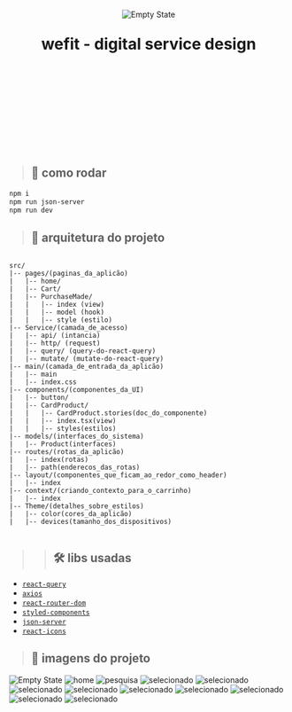 <div style="display: flex; flex-direction: column; align-items: center; justify-content: center; height: 300px; padding-bottom: 50px; margin-bottom: 20px;">
  <img src="./public/wefit.jpeg" alt="Empty State" style="max-width: 100%; max-height: 100%; margin-left: auto; margin-right: auto;" />
  <p style="text-align: center; font-weight: bold; font-size: 2em;">wefit - digital service design</p>
 
</div>



> ## 📄 como rodar

```bash
npm i
npm run json-server
npm run dev
```

> ## 📁 arquitetura do projeto
```shell

src/
|-- pages/(paginas_da_aplicão)
|   |-- home/
|   |-- Cart/
|   |-- PurchaseMade/
|   |   |-- index (view)
|   |   |-- model (hook)
|   |   |-- style (estilo)
|-- Service/(camada_de_acesso)
|   |-- api/ (intancia)
|   |-- http/ (request)
|   |-- query/ (query-do-react-query)
|   |-- mutate/ (mutate-do-react-query)
|-- main/(camada_de_entrada_da_aplicão)
|   |-- main
|   |-- index.css
|-- components/(componentes_da_UI)
|   |-- button/
|   |-- CardProduct/
|   |   |-- CardProduct.stories(doc_do_componente)
|   |   |-- index.tsx(view)
|   |   |-- styles(estilos)
|-- models/(interfaces_do_sistema)
|   |-- Product(interfaces)
|-- routes/(rotas_da_aplicão)
|   |-- index(rotas)
|   |-- path(enderecos_das_rotas)
|-- layout/(componentes_que_ficam_ao_redor_como_header)
|   |-- index
|-- context/(criando_contexto_para_o_carrinho)
|   |-- index
|-- Theme/(detalhes_sobre_estilos)
|   |-- color(cores_da_aplicão)
|   |-- devices(tamanho_dos_dispositivos)
 
```

>>## 🛠️ libs usadas 
- [`react-query`](https://tanstack.com/query/latest)
- [`axios`](https://axios-http.com/docs/intro)
- [`react-router-dom`](https://reactrouter.com/en/main)
- [`styled-components`](https://styled-components.com/docs)
- [`json-server`](https://www.npmjs.com/package/json-server)
- [`react-icons`](https://react-icons.github.io/react-icons/)



>## 📸 imagens do projeto

![Empty State](./imagens_do_projeto/empity.png)
![home](./imagens_do_projeto/home.png)
![pesquisa](./imagens_do_projeto/pesquisa.png)
![selecionado](./imagens_do_projeto/selecionado.png)
![selecionado](./imagens_do_projeto/carrinho.png)
![selecionado](./imagens_do_projeto/SUCESSO.png)
![selecionado](./imagens_do_projeto/mobile_home.png) 
![selecionado](./imagens_do_projeto/mobile_filter.png) 
![selecionado](./imagens_do_projeto/mobile_pesquisa.png) 
![selecionado](./imagens_do_projeto/mobile_selecionado.png) 
![selecionado](./imagens_do_projeto/Mobile_carrinho.png) 
![selecionado](./imagens_do_projeto/Mobile_sucesso.png) 
